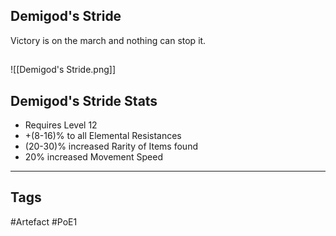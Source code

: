 ## Demigod's Stride
Victory is on the march and nothing can stop it.
##
![[Demigod's Stride.png]]
## Demigod's Stride Stats
- Requires Level 12
- +(8-16)% to all Elemental Resistances
- (20-30)% increased Rarity of Items found
- 20% increased Movement Speed


---
## Tags
#Artefact
#PoE1